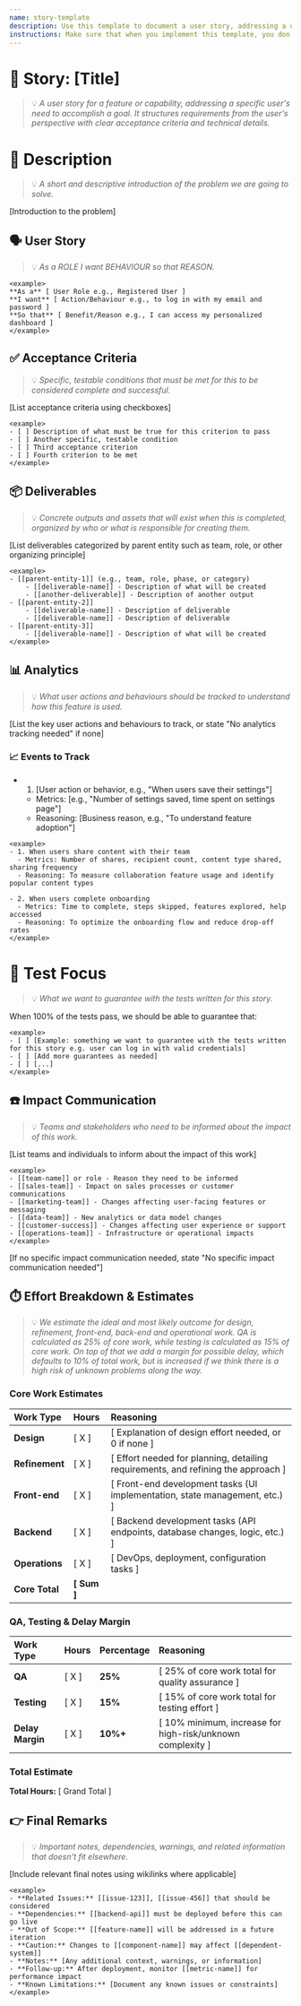 ```yaml
---
name: story-template
description: Use this template to document a user story, addressing a user's need with clear acceptance criteria, technical details, and implementation path.
instructions: Make sure that when you implement this template, you don't include these instructions or any other front matter from this template in your work. Output should always and only be the markdown part outside of the front matter. Never include any tags like <example>, <commentary>, or similar tags - these serve only to increase clarity about implementation. Always use single [ ] brackets to indicate instructions the implementer should follow. When referencing other documents from this project, use wikilinks format [[filename]] to reference them. Do not include the file extension or path.
---
```

# 📒 Story: [Title]
> 💡 *A user story for a feature or capability, addressing a specific user's need to accomplish a goal. It structures requirements from the user's perspective with clear acceptance criteria and technical details.*

# 🔖 Description
> 💡 *A short and descriptive introduction of the problem we are going to solve.*

[Introduction to the problem]

## 🗣️ User Story
> 💡 *As a ROLE I want BEHAVIOUR so that REASON.*

```
<example>
**As a** [ User Role e.g., Registered User ]
**I want** [ Action/Behaviour e.g., to log in with my email and password ]
**So that** [ Benefit/Reason e.g., I can access my personalized dashboard ]
</example>
```

## ✅ Acceptance Criteria
> 💡 *Specific, testable conditions that must be met for this to be considered complete and successful.*

[List acceptance criteria using checkboxes]

```
<example>
- [ ] Description of what must be true for this criterion to pass
- [ ] Another specific, testable condition
- [ ] Third acceptance criterion
- [ ] Fourth criterion to be met
</example>
```

## 📦 Deliverables
> 💡 *Concrete outputs and assets that will exist when this is completed, organized by who or what is responsible for creating them.*

[List deliverables categorized by parent entity such as team, role, or other organizing principle]

```
<example>
- [[parent-entity-1]] (e.g., team, role, phase, or category)
    - [[deliverable-name]] - Description of what will be created
    - [[another-deliverable]] - Description of another output
- [[parent-entity-2]]
    - [[deliverable-name]] - Description of deliverable
    - [[deliverable-name]] - Description of deliverable
- [[parent-entity-3]]
    - [[deliverable-name]] - Description of what will be created
</example>
```

## 📊 Analytics
> 💡 *What user actions and behaviours should be tracked to understand how this feature is used.*

[List the key user actions and behaviours to track, or state "No analytics tracking needed" if none]

### 📈 Events to Track

- 1. [User action or behavior, e.g., "When users save their settings"]
    - Metrics: [e.g., "Number of settings saved, time spent on settings page"]
    - Reasoning: [Business reason, e.g., "To understand feature adoption"]

```
<example>
- 1. When users share content with their team
  - Metrics: Number of shares, recipient count, content type shared, sharing frequency
  - Reasoning: To measure collaboration feature usage and identify popular content types

- 2. When users complete onboarding
  - Metrics: Time to complete, steps skipped, features explored, help accessed
  - Reasoning: To optimize the onboarding flow and reduce drop-off rates
</example>
```

# 🧪 Test Focus
> 💡 *What we want to guarantee with the tests written for this story.*

When 100% of the tests pass, we should be able to guarantee that:

```
<example>
- [ ] [Example: something we want to guarantee with the tests written for this story e.g. user can log in with valid credentials]
- [ ] [Add more guarantees as needed]
- [ ] [...]
</example>
```

## ☎️ Impact Communication
> 💡 *Teams and stakeholders who need to be informed about the impact of this work.*

[List teams and individuals to inform about the impact of this work]

```
<example>
- [[team-name]] or role - Reason they need to be informed
- [[sales-team]] - Impact on sales processes or customer communications
- [[marketing-team]] - Changes affecting user-facing features or messaging
- [[data-team]] - New analytics or data model changes
- [[customer-success]] - Changes affecting user experience or support
- [[operations-team]] - Infrastructure or operational impacts
</example>
```

[If no specific impact communication needed, state "No specific impact communication needed"]

## ⏱️ Effort Breakdown & Estimates
> 💡 *We estimate the ideal and most likely outcome for design, refinement, front-end, back-end and operational work. QA is calculated as 25% of core work, while testing is calculated as 15% of core work. On top of that we add a margin for possible delay, which defaults to 10% of total work, but is increased if we think there is a high risk of unknown problems along the way.*

### Core Work Estimates

| Work Type      | Hours       | Reasoning                                                                         |
|:---------------|:------------|:----------------------------------------------------------------------------------|
| **Design**     | [ X ]       | [ Explanation of design effort needed, or 0 if none ]                             |
| **Refinement** | [ X ]       | [ Effort needed for planning, detailing requirements, and refining the approach ] |
| **Front-end**  | [ X ]       | [ Front-end development tasks (UI implementation, state management, etc.) ]       |
| **Backend**    | [ X ]       | [ Backend development tasks (API endpoints, database changes, logic, etc.) ]      |
| **Operations** | [ X ]       | [ DevOps, deployment, configuration tasks ]                                       |
| **Core Total** | **[ Sum ]** |                                                                                   |


### QA, Testing & Delay Margin

| Work Type        | Hours | Percentage | Reasoning                                                  |
|:-----------------|:------|:-----------|:-----------------------------------------------------------|
| **QA**           | [ X ] | **25%**    | [ 25% of core work total for quality assurance ]           |
| **Testing**      | [ X ] | **15%**    | [ 15% of core work total for testing effort ]              |
| **Delay Margin** | [ X ] | **10%+**   | [ 10% minimum, increase for high-risk/unknown complexity ] |


### Total Estimate
**Total Hours:** [ Grand Total ]

## 👉 Final Remarks
> 💡 *Important notes, dependencies, warnings, and related information that doesn't fit elsewhere.*

[Include relevant final notes using wikilinks where applicable]

```
<example>
- **Related Issues:** [[issue-123]], [[issue-456]] that should be considered
- **Dependencies:** [[backend-api]] must be deployed before this can go live
- **Out of Scope:** [[feature-name]] will be addressed in a future iteration
- **Caution:** Changes to [[component-name]] may affect [[dependent-system]]
- **Notes:** [Any additional context, warnings, or information]
- **Follow-up:** After deployment, monitor [[metric-name]] for performance impact
- **Known Limitations:** [Document any known issues or constraints]
</example>
```
